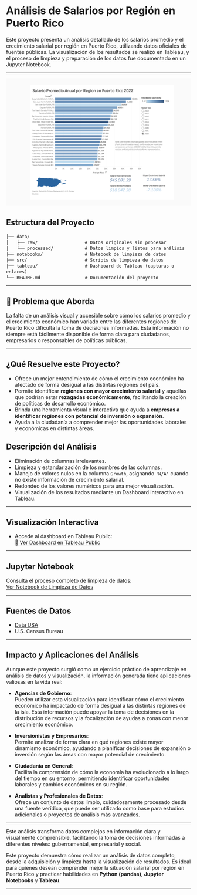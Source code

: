 # Análisis de Salarios por Región en Puerto Rico

Este proyecto presenta un análisis detallado de los salarios promedio y el crecimiento salarial por región en Puerto Rico, utilizando datos oficiales de fuentes públicas. La visualización de los resultados se realizó en Tableau, y el proceso de limpieza y preparación de los datos fue documentado en un Jupyter Notebook.

---

![Dashboard Preview](tableau/dashboard.png)

## Estructura del Proyecto

```
├── data/
│   ├── raw/                  # Datos originales sin procesar
│   └── processed/            # Datos limpios y listos para análisis
├── notebooks/                # Notebook de limpieza de datos
├── src/                      # Scripts de limpieza de datos
├── tableau/                  # Dashboard de Tableau (capturas o enlaces)
└── README.md                 # Documentación del proyecto
```

---

## 📌 Problema que Aborda

La falta de un análisis visual y accesible sobre cómo los salarios promedio y el crecimiento económico han variado entre las diferentes regiones de Puerto Rico dificulta la toma de decisiones informadas. Esta información no siempre está fácilmente disponible de forma clara para ciudadanos, empresarios o responsables de políticas públicas.

---

## ¿Qué Resuelve este Proyecto?

- Ofrece un mejor entendimiento de cómo el crecimiento económico ha afectado de forma desigual a las distintas regiones del país.
- Permite identificar **regiones con mayor crecimiento salarial** y aquellas que podrían estar **rezagadas económicamente**, facilitando la creación de políticas de desarrollo económico.
- Brinda una herramienta visual e interactiva que ayuda a **empresas a identificar regiones con potencial de inversión o expansión**.
- Ayuda a la ciudadanía a comprender mejor las oportunidades laborales y económicas en distintas áreas.

## Descripción del Análisis

- Eliminación de columnas irrelevantes.
- Limpieza y estandarización de los nombres de las columnas.
- Manejo de valores nulos en la columna `Growth`, asignando `'N/A'` cuando no existe información de crecimiento salarial.
- Redondeo de los valores numéricos para una mejor visualización.
- Visualización de los resultados mediante un Dashboard interactivo en Tableau.

---

## Visualización Interactiva

- Accede al dashboard en Tableau Public:  
[🔗 Ver Dashboard en Tableau Public](https://public.tableau.com/views/SalariosyCrecimientosenPuertoRico2014-2022/Dashboard1?:language=en-US&:sid=&:redirect=auth&:display_count=n&:origin=viz_share_link)

---

## Jupyter Notebook

Consulta el proceso completo de limpieza de datos:  
[ Ver Notebook de Limpieza de Datos](./notebooks/data_cleaning_avg_wage_puerto_rico.ipynb)

---

## Fuentes de Datos

- [Data USA](https://datausa.io/)
- U.S. Census Bureau

---

## Impacto y Aplicaciones del Análisis

Aunque este proyecto surgió como un ejercicio práctico de aprendizaje en análisis de datos y visualización, la información generada tiene aplicaciones valiosas en la vida real:

- **Agencias de Gobierno**:  
  Pueden utilizar esta visualización para identificar cómo el crecimiento económico ha impactado de forma desigual a las distintas regiones de la isla. Esta información puede apoyar la toma de decisiones en la distribución de recursos y la focalización de ayudas a zonas con menor crecimiento económico.

- **Inversionistas y Empresarios**:  
  Permite analizar de forma clara en qué regiones existe mayor dinamismo económico, ayudando a planificar decisiones de expansión o inversión según las áreas con mayor potencial de crecimiento.

- **Ciudadanía en General**:  
  Facilita la comprensión de cómo la economía ha evolucionado a lo largo del tiempo en su entorno, permitiendo identificar oportunidades laborales y cambios económicos en su región.

- **Analistas y Profesionales de Datos**:  
  Ofrece un conjunto de datos limpio, cuidadosamente procesado desde una fuente verídica, que puede ser utilizado como base para estudios adicionales o proyectos de análisis más avanzados.

---

Este análisis transforma datos complejos en información clara y visualmente comprensible, facilitando la toma de decisiones informadas a diferentes niveles: gubernamental, empresarial y social.

Este proyecto demuestra cómo realizar un análisis de datos completo, desde la adquisición y limpieza hasta la visualización de resultados. Es ideal para quienes desean comprender mejor la situación salarial por región en Puerto Rico y practicar habilidades en **Python (pandas)**, **Jupyter Notebooks** y **Tableau**.

---